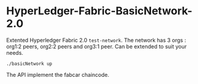 # HyperLedger-Fabric-BasicNetwork-2.0

Extented Hyperledger Fabric 2.0 `test-network`.
The network has 3 orgs : org1:2 peers, org2:2 peers and org3:1 peer.
Can be extended to suit your needs.

```./basicNetwork up```

The API implement the fabcar chaincode.